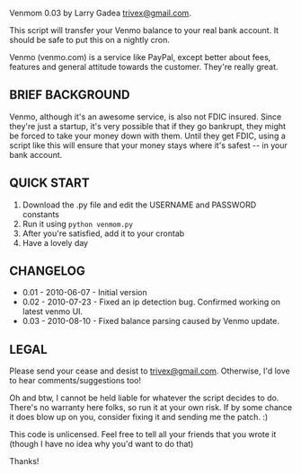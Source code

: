 Venmom 0.03 by Larry Gadea <trivex@gmail.com>.

This script will transfer your Venmo balance to your real bank account. It should be 
safe to put this on a nightly cron.

Venmo (venmo.com) is a service like PayPal, except better about fees, features and 
general attitude towards the customer. They're really great.


BRIEF BACKGROUND
----------------

Venmo, although it's an awesome service, is also not FDIC insured. Since they're
just a startup, it's very possible that if they go bankrupt, they might be forced to 
take your money down with them. Until they get FDIC, using a script like this will 
ensure that your money stays where it's safest -- in your bank account.


QUICK START
-----------

1.  Download the .py file and edit the USERNAME and PASSWORD constants
2.  Run it using `python venmom.py`
3.  After you're satisfied, add it to your crontab
4.  Have a lovely day

CHANGELOG
---------

- 0.01 - 2010-06-07 - Initial version
- 0.02 - 2010-07-23 - Fixed an ip detection bug. Confirmed working on latest venmo UI.
- 0.03 - 2010-08-10 - Fixed balance parsing caused by Venmo update.

LEGAL
-----

Please send your cease and desist to trivex@gmail.com. Otherwise, I'd love to hear 
comments/suggestions too!

Oh and btw, I cannot be held liable for whatever the script decides to do. There's no
warranty here folks, so run it at your own risk. If by some chance it does blow up on
you, consider fixing it and sending me the patch. :)

This code is unlicensed. Feel free to tell all your friends that you wrote it (though
I have no idea why you'd want to do that)

Thanks!